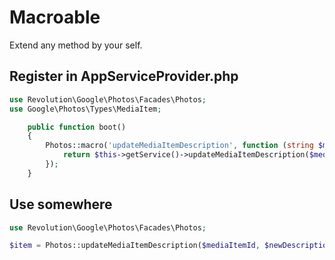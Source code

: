 # Macroable

Extend any method by your self.

## Register in AppServiceProvider.php

```php
use Revolution\Google\Photos\Facades\Photos;
use Google\Photos\Types\MediaItem;

    public function boot()
    {
        Photos::macro('updateMediaItemDescription', function (string $mediaItemId, string $newDescription, array $optionalArgs = []): MediaItem {
            return $this->getService()->updateMediaItemDescription($mediaItemId, $newDescription, $optionalArgs);
        });
    }
```

## Use somewhere
```php
use Revolution\Google\Photos\Facades\Photos;

$item = Photos::updateMediaItemDescription($mediaItemId, $newDescription);
```

